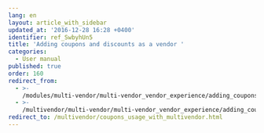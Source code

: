 ```yaml
---
lang: en
layout: article_with_sidebar
updated_at: '2016-12-28 16:28 +0400'
identifier: ref_SwbyhUn5
title: 'Adding coupons and discounts as a vendor '
categories:
  - User manual
published: true
order: 160
redirect_from:
  - >-
    /modules/multi-vendor/multi-vendor_vendor_experience/adding_coupons_and_discounts_for_vendor_products.html
  - >-
    /multivendor/multi-vendor/multi-vendor_vendor_experience/adding_coupons_and_discounts_for_vendor_products.html
redirect_to: /multivendor/coupons_usage_with_multivendor.html
---
```



